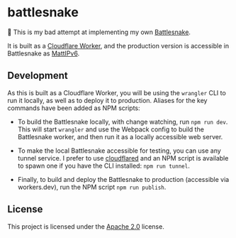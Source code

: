 # battlesnake

:wave: This is my bad attempt at implementing my own [Battlesnake](https://play.battlesnake.com/).

It is built as a [Cloudflare Worker](https://workers.cloudflare.com/), and the production version is
accessible in Battlesnake as [MattIPv6](https://play.battlesnake.com/u/mattipv4/mattipv6/).

## Development

As this is built as a Cloudflare Worker, you will be using the `wrangler` CLI to run it locally, as
well as to deploy it to production. Aliases for the key commands have been added as NPM scripts:

- To build the Battlesnake locally, with change watching, run `npm run dev`. This will start
  `wrangler` and use the Webpack config to build the Battlesnake worker, and then run it as a
  locally accessible web server.

- To make the local Battlesnake accessible for testing, you can use any tunnel service. I prefer to
  use [cloudflared](https://developers.cloudflare.com/cloudflare-one/connections/connect-apps/run-tunnel/trycloudflare)
  and an NPM script is available to spawn one if you have the CLI installed: `npm run tunnel`.

- Finally, to build and deploy the Battlesnake to production (accessible via workers.dev), run the
  NPM script `npm run publish`.

## License

This project is licensed under the [Apache 2.0](LICENSE) license.
